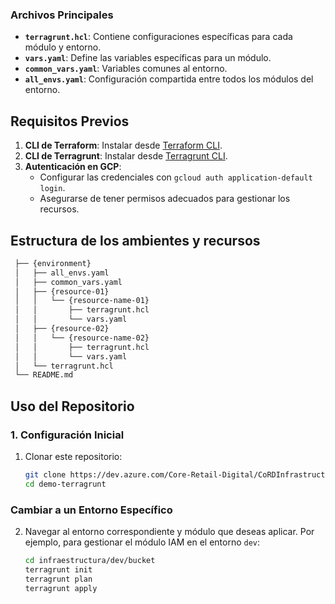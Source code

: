 ### Archivos Principales

- **`terragrunt.hcl`**: Contiene configuraciones específicas para cada módulo y entorno.
- **`vars.yaml`**: Define las variables específicas para un módulo.
- **`common_vars.yaml`**: Variables comunes al entorno.
- **`all_envs.yaml`**: Configuración compartida entre todos los módulos del entorno.

## Requisitos Previos

1. **CLI de Terraform**: Instalar desde [Terraform CLI](https://developer.hashicorp.com/terraform/tutorials/cli-get-started/install).
2. **CLI de Terragrunt**: Instalar desde [Terragrunt CLI](https://terragrunt.gruntwork.io/docs/getting-started/install/).
3. **Autenticación en GCP**:
   - Configurar las credenciales con `gcloud auth application-default login`.
   - Asegurarse de tener permisos adecuados para gestionar los recursos.

## Estructura de los ambientes y recursos

   ```bash
    ├── {environment}
    │   ├── all_envs.yaml
    │   ├── common_vars.yaml
    │   ├── {resource-01}
    │   │   └── {resource-name-01}
    │   │       ├── terragrunt.hcl
    │   │       └── vars.yaml
    │   ├── {resource-02}
    │   │   └── {resource-name-02}
    │   │       ├── terragrunt.hcl
    │   │       └── vars.yaml
    │   └── terragrunt.hcl
    └── README.md
   ```

## Uso del Repositorio

### 1. Configuración Inicial

1. Clonar este repositorio:
   ```bash
   git clone https://dev.azure.com/Core-Retail-Digital/CoRDInfrastructure/_git/infraestructure-terraform-cord-1725
   cd demo-terragrunt
   ```

### Cambiar a un Entorno Específico

2. Navegar al entorno correspondiente y módulo que deseas aplicar. Por ejemplo, para gestionar el módulo IAM en el entorno `dev`:

    ```bash
    cd infraestructura/dev/bucket
    terragrunt init
    terragrunt plan
    terragrunt apply
    ```